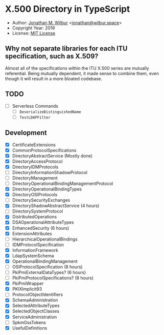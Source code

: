 # X.500 Directory in TypeScript

* Author: [Jonathan M. Wilbur](https://github.com/JonathanWilbur) <[jonathan@wilbur.space](mailto:jonathan@wilbur.space)>
* Copyright Year: 2019
* License: [MIT License](https://mit-license.org/)

## Why not separate libraries for each ITU specification, such as X.509?

Almost all of the specifications within the ITU X.500 series are mutually
referential. Being mutually dependent, it made sense to combine them, even
though it will result in a more bloated codebase.

## TODO

- [ ] Serverless Commands
  - [ ] `DeserializeDistinguishedName`
  - [ ] `TestLDAPFilter`

## Development

- [x] CertificateExtensions
- [x] CommonProtocolSpecifications
- [x] DirectoryAbstractService (Mostly done)
- [x] DirectoryAccessProtocol
- [x] DirectoryIDMProtocols
- [ ] DirectoryInformationShadowProtocol
- [ ] DirectoryManagement
- [ ] DirectoryOperationalBindingManagementProtocol
- [x] DirectoryOperationalBindingTypes
- [x] DirectoryOSIProtocols
- [ ] DirectorySecurityExchanges
- [x] DirectoryShadowAbstractService (4 hours)
- [ ] DirectorySystemProtocol
- [x] DistributedOperations
- [x] DSAOperationalAttributeTypes
- [x] EnhancedSecurity (6 hours)
- [x] ExtensionAttributes
- [ ] HierarchicalOperationalBindings
- [ ] IDMProtocolSpecification
- [x] InformationFramework
- [x] LdapSystemSchema
- [x] OperationalBindingManagement
- [ ] OSIProtocolSpecification (8 hours)
- [ ] PkiPmiExternalDataTypes? (6 hours)
- [ ] PkiPmiProtocolSpecifications? (8 hours)
- [x] PkiPmiWrapper
- [x] PKIXImplicit93
- [ ] ProtocolObjectIdentifiers
- [x] SchemaAdministration
- [x] SelectedAttributeTypes
- [x] SelectedObjectClasses
- [x] ServiceAdministration
- [ ] SpkmGssTokens
- [x] UsefulDefinitions

